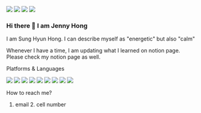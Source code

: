 <img src="https://img.shields.io/badge/passionnhope0110@gmail.com-EA4335?style=flat-square&logo=gmail&logoColor=white"/> <img src="https://img.shields.io/badge/Jenny H-0A66C2?style=flat-square&logo=linkedIn&logoColor=white"/> <img src="https://img.shields.io/badge/jennysh.hong-E4405F?style=flat-square&logo=instagram&logoColor=blue"/> <img src="https://img.shields.io/badge/sh0110-E4405F?style=flat-square&logo=velog&logoColor=black"/>

### Hi there 👋 I am Jenny Hong
I am Sung Hyun Hong.
I can describe myself as "energetic" but also "calm"

Whenever I have a time, I am updating what I learned on notion page. Please check my notion page as well.

Platforms & Languages

<img src="https://img.shields.io/badge/javascript-F7DF1E?style=flat-square&logo=javascript&logoColor=black"/> <img src="https://img.shields.io/badge/Node.js-339933?style=flat-square&logo=node.js&logoColor=white"/> 
<img src="https://img.shields.io/badge/Python-3776AB?style=flat-square&logo=python&logoColor=white"/> <img src="https://img.shields.io/badge/C-A8B9CC?style=flat-square&logo=c&logoColor=white"/> <img src="https://img.shields.io/badge/Java-black?logo=java&logoColor=white"/> 
<img src="https://img.shields.io/badge/mongodb-47A248?style=flat-square&logo=mongodb&logoColor=white"/> <img src="https://img.shields.io/badge/mysql-4479A1?style=flat-square&logo=mysql&logoColor=white"/> 
<img src="https://img.shields.io/badge/html5-E34F26?style=flat-square&logo=html5&logoColor=white"/> <img src="https://img.shields.io/badge/css3-1572B6?style=flat-square&logo=css3&logoColor=white"/> 

How to reach me?
1. email 2. cell number 


<!--
**Jenny9197/Jenny9197** is a ✨ _special_ ✨ repository because its `README.md` (this file) appears on your GitHub profile.

Here are some ideas to get you started:

- 🔭 I’m currently working on ...
- 🌱 I’m currently learning ...
- 👯 I’m looking to collaborate on ...
- 🤔 I’m looking for help with ...
- 💬 Ask me about ...
- 📫 How to reach me: ...
- 😄 Pronouns: ...
- ⚡ Fun fact: ...
-->
